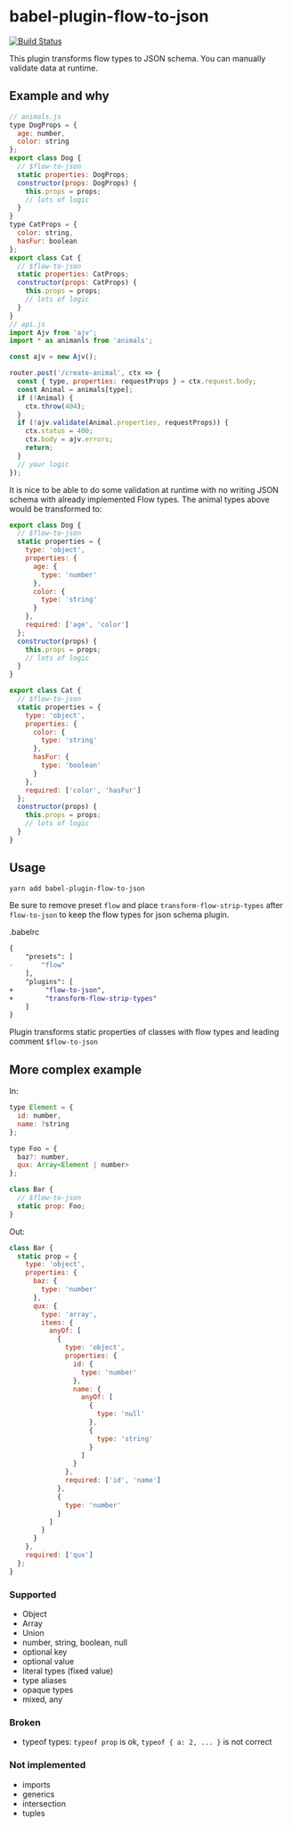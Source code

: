 # babel-plugin-flow-to-json

[![Build Status](https://travis-ci.org/sanohin/babel-plugin-flow-to-json.svg?branch=master)](https://travis-ci.org/sanohin/babel-plugin-flow-to-json)

This plugin transforms flow types to JSON schema.
You can manually validate data at runtime.

## Example and why

```js
// animals.js
type DogProps = {
  age: number,
  color: string
};
export class Dog {
  // $flow-to-json
  static properties: DogProps;
  constructor(props: DogProps) {
    this.props = props;
    // lots of logic
  }
}
type CatProps = {
  color: string,
  hasFur: boolean
};
export class Cat {
  // $flow-to-json
  static properties: CatProps;
  constructor(props: CatProps) {
    this.props = props;
    // lots of logic
  }
}
// api.js
import Ajv from 'ajv';
import * as animanls from 'animals';

const ajv = new Ajv();

router.post('/create-animal', ctx => {
  const { type, properties: requestProps } = ctx.request.body;
  const Animal = animals[type];
  if (!Animal) {
    ctx.throw(404);
  }
  if (!ajv.validate(Animal.properties, requestProps)) {
    ctx.status = 400;
    ctx.body = ajv.errors;
    return;
  }
  // your logic
});
```

It is nice to be able to do some validation at runtime with no writing JSON schema with already implemented Flow types. The animal types above would be transformed to:

```js
export class Dog {
  // $flow-to-json
  static properties = {
    type: 'object',
    properties: {
      age: {
        type: 'number'
      },
      color: {
        type: 'string'
      }
    },
    required: ['age', 'color']
  };
  constructor(props) {
    this.props = props;
    // lots of logic
  }
}

export class Cat {
  // $flow-to-json
  static properties = {
    type: 'object',
    properties: {
      color: {
        type: 'string'
      },
      hasFur: {
        type: 'boolean'
      }
    },
    required: ['color', 'hasFur']
  };
  constructor(props) {
    this.props = props;
    // lots of logic
  }
}
```

## Usage

```sh
yarn add babel-plugin-flow-to-json
```

Be sure to remove preset `flow` and place `transform-flow-strip-types` after `flow-to-json` to keep the flow types for json schema plugin.

.babelrc

```diff
{
    "presets": [
-       "flow"
    ],
    "plugins": [
+        "flow-to-json",
+        "transform-flow-strip-types"
    ]
}
```

Plugin transforms static properties of classes with flow types and leading comment `$flow-to-json`

## More complex example

In:

```js
type Element = {
  id: number,
  name: ?string
};

type Foo = {
  baz?: number,
  qux: Array<Element | number>
};

class Bar {
  // $flow-to-json
  static prop: Foo;
}
```

Out:

```js
class Bar {
  static prop = {
    type: 'object',
    properties: {
      baz: {
        type: 'number'
      },
      qux: {
        type: 'array',
        items: {
          anyOf: [
            {
              type: 'object',
              properties: {
                id: {
                  type: 'number'
                },
                name: {
                  anyOf: [
                    {
                      type: 'null'
                    },
                    {
                      type: 'string'
                    }
                  ]
                }
              },
              required: ['id', 'name']
            },
            {
              type: 'number'
            }
          ]
        }
      }
    },
    required: ['qux']
  };
}
```

### Supported

- Object
- Array
- Union
- number, string, boolean, null
- optional key
- optional value
- literal types (fixed value)
- type aliases
- opaque types
- mixed, any

### Broken
- typeof types: `typeof prop` is ok, `typeof { a: 2, ... }` is not correct

### Not implemented
- imports
- generics
- intersection
- tuples